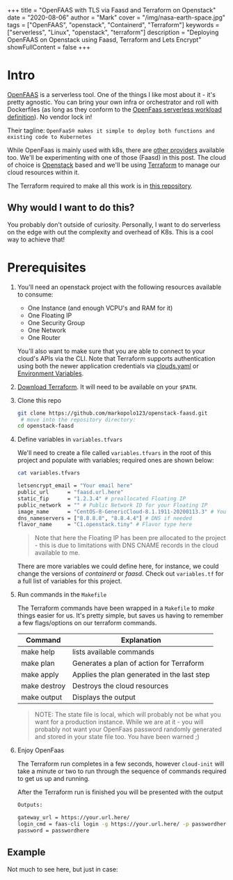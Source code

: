 +++
title = "OpenFAAS with TLS via Faasd and Terraform on Openstack"
date = "2020-08-06"
author = "Mark"
cover = "/img/nasa-earth-space.jpg"
tags = ["OpenFAAS", "openstack", "Containerd", "Terraform"]
keywords = ["serverless", "Linux", "openstack", "terraform"]
description = "Deploying OpenFAAS on Openstack using Faasd, Terraform and Lets Encrypt"
showFullContent = false
+++



# Intro
[OpenFAAS](https://www.openfaas.com/) is a serverless tool. One of the things I like most about it - it's pretty agnostic. You can bring your own infra or orchestrator and roll with Dockerfiles (as long as they conform to the [OpenFaas serverless workload definition](https://docs.openfaas.com/reference/workloads/)). No vendor lock in!

Their tagline:
`OpenFaaS® makes it simple to deploy both functions and existing code to Kubernetes`

While OpenFaas is mainly used with k8s, there are [other providers](https://docs.openfaas.com/architecture/faas-provider/) available too. We'll be experimenting with one of those (Faasd) in this post. The cloud of choice is [Openstack](https://www.openstack.org/) based and we'll be using [Terraform](https://www.terraform.io/) to manage our cloud resources within it.

The Terraform required to make all this work is in [this repository](https://github.com/markopolo123/openstack-faasd).



## Why would I want to do this?

You probably don't outside of curiosity. Personally, I want to do serverless on the edge with out the complexity and overhead of K8s. This is a cool way to achieve that!

# Prerequisites

1. You'll need an openstack project with the following resources available to consume:
    - One Instance (and enough VCPU's and RAM for it)
    - One Floating IP
    - One Security Group
    - One Network
    - One Router

    You'll also want to make sure that you are able to connect to your cloud's APIs via the CLI. Note that Terraform supports authentication using both the newer application credentials via [clouds.yaml](https://docs.openstack.org/python-openstackclient/ussuri/configuration/index.html) or [Environment Variables](https://docs.openstack.org/python-openstackclient/ussuri/cli/man/openstack.html#manpage).

2. [Download Terraform](https://www.terraform.io). It will need to be available on your `$PATH`.
3. Clone this repo
   ```bash
   git clone https://github.com/markopolo123/openstack-faasd.git
    # move into the repository directory:
   cd openstack-faasd
   ```
4. Define variables in `variables.tfvars`

    We'll need to create a file called `variables.tfvars` in the root of this project and populate with variables; required ones are shown below:

    ```bash
    cat variables.tfvars

    letsencrypt_email = "Your email here"
    public_url      = "faasd.url.here"
    static_fip      = "1.2.3.4" # preallocated Floating IP
    public_network  = "" # Public Network ID for your Floating IP
    image_name      = "CentOS-8-GenericCloud-8.1.1911-20200113.3" # Your image name here
    dns_nameservers = ["8.8.8.8", "8.8.4.4"] # DNS if needed
    flavor_name     = "C1.openstack.tiny" # Flavor type here
    ```
    > Note that here the Floating IP has been pre allocated to the project - this is due to limitations with DNS CNAME records in the cloud available to me.

    There are more variables we could define here, for instance, we could change the versions of *containerd* or *faasd*. Check out `variables.tf` for a full list of variables for this project.
5. Run commands in the `Makefile`

    The Terraform commands have been wrapped in a `Makefile` to *make* things easier for us. It's pretty simple, but saves us having to remember a few flags/options on our terraform commands.

    | Command      | Explanation                                 |
    | ------------ | ------------------------------------------- |
    | make help    | lists available commands                    |
    | make plan    | Generates a plan of action for Terraform    |
    | make apply   | Applies the plan generated in the last step |
    | make destroy | Destroys the cloud resources                |
    | make output  | Displays the output                         |

    > NOTE: The state file is local, which will probably not be what you want for a production instance. While we are at it - you will probably not want your OpenFaas password randomly generated and stored in your state file too. You have been warned ;)

6. Enjoy OpenFaas
   
    The Terraform run completes in a few seconds, however `cloud-init` will take a minute or two to run through the sequence of commands required to get us up and running.

    After the Terraform run is finished you will be presented with the output

    ```bash
    Outputs:

    gateway_url = https://your.url.here/
    login_cmd = faas-cli login -g https://your.url.here/ -p passwordhere
    password = passwordhere
    ```


## Example

Not much to see here, but just in case:

<p style="text-align:center;">
<script id="asciicast-mkch8uDWp9oFBxISCG0MHR6F7" src="https://asciinema.org/a/mkch8uDWp9oFBxISCG0MHR6F7.js" async></script></p>